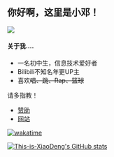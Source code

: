 
## 你好啊，这里是小邓！

![](https://github-profile-summary-cards.vercel.app/api/cards/profile-details?username=This-is-XiaoDeng&theme=default)

#### 关于我....

- 一名初中生，信息技术爱好者
- Bilibili不知名年更UP主
- 喜欢~~唱、跳、Rap、篮球~~

请多指教！

- [赞助](https://pay.thisisxd.top)
- [网站](https://thisisxd.top)

[![wakatime](https://wakatime.com/badge/user/23cc74e0-49dd-4f6e-b488-67c3123a6289/project/5b6e774e-474c-4a83-a10d-a40e1149ceb8.svg)](https://wakatime.com/badge/user/23cc74e0-49dd-4f6e-b488-67c3123a6289/project/5b6e774e-474c-4a83-a10d-a40e1149ceb8)


[![This-is-XiaoDeng's GitHub stats](https://github-readme-stats.vercel.app/api?username=This-is-XiaoDeng&show_icons=true)](https://github.com/anuraghazra/github-readme-stats)


